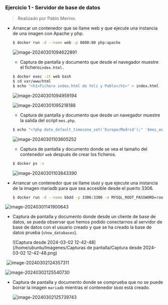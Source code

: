 ### Ejercicio 1 - Servidor de base de datos

> Realizado por Pablo Merino.

- Arrancar un contenedor que se llame web y que ejecute una instancia de una imagen con Apache y php.

  ```bash
  $ docker run -d --name web -p 8080:80 php:apache
  ```

  ![image-20240301094622891](/home/ubuntu/.config/Typora/typora-user-images/image-20240301094622891.png)

  - Captura de pantalla y documento que desde el navegador muestre el fichero`index.html.`

  ```bash
  $ docker exec -it web bash
  $ cd var/www/html
  $ echo "<h1>Fichero index.html de Yoli y Pablo</h1>" > index.html
  ```

  ![image-20240301094959194](/home/ubuntu/.config/Typora/typora-user-images/image-20240301094959194.png)

  ![image-20240301095218188](/home/ubuntu/.config/Typora/typora-user-images/image-20240301095218188.png)

  - Captura de pantalla y documento que desde un navegador muestre la salida del script `mes.php`.

  ```bash
  $ echo "<?php date_default_timezone_set('Europe/Madrid');" '$mes_actual = date("F");' 'echo "Estamos en el mes de $mes_actual"; ?>' > /var/www/html/mes.php
  
  ```

  ![image-20240301103605252](/home/ubuntu/.config/Typora/typora-user-images/image-20240301103605252.png)

  - Captura de pantalla y documento donde se vea el tamaño del contenedor `web` después de crear los ficheros.

  ```bash
  $ docker ps -s
  ```

  ![image-20240301103843390](/home/ubuntu/.config/Typora/typora-user-images/image-20240301103843390.png)

- Arrancar un contenedor que se llame `bbdd` y que ejecute una instancia de la imagen mariadb para que sea accesible desde el puerto 3306.

  ```bash
  $ docker run -d --name bbdd -p 3306:3306 -e MYSQL_ROOT_PASSWORD=root -e MYSQL_DATABASE=prueba -e MYSQL_USER=invitado -e MYSQL_PASSWORD=invitado mariadb
  ```

![image-20240301141900643](/home/ubuntu/.config/Typora/typora-user-images/image-20240301141900643.png)

- Captura de pantalla y documento donde desde un cliente de base de datos, se pueda observar que hemos podido conectarnos al servidor de base de datos con el usuario creado y que se ha creado la base de datos prueba (`show_databases`). 

  ![Captura desde 2024-03-02 12-42-48](/home/ubuntu/Imágenes/Capturas de pantalla/Captura desde 2024-03-02 12-42-48.png)

​	![image-20240302124357311](/home/ubuntu/.config/Typora/typora-user-images/image-20240302124357311.png)

![image-20240302125540730](/home/ubuntu/.config/Typora/typora-user-images/image-20240302125540730.png)

- Captura de pantalla y documento donde se comprueba que no se puede borrar la imagen `mariadb` mientras el contenedor `bbdd` está creado.

  ![image-20240302125739743](/home/ubuntu/.config/Typora/typora-user-images/image-20240302125739743.png)

  

​	
